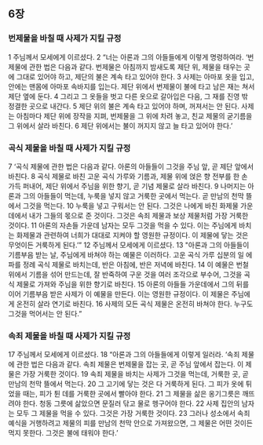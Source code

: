 ## 6장
### 번제물을 바칠 때 사제가 지킬 규정
1 주님께서 모세에게 이르셨다.
2 “너는 아론과 그의 아들들에게 이렇게 명령하여라. ‘번제물에 관한 법은 다음과 같다. 번제물은 아침까지 밤새도록 제단 위, 제물을 태우는 곳에 그대로 있어야 하고, 제단의 불은 계속 타고 있어야 한다.
3 사제는 아마포 옷을 입고, 안에는 맨몸에 아마포 속바지를 입는다. 제단 위에서 번제물이 불에 타고 남은 재는 쳐서 제단 옆에 둔다.
4 그리고 그 옷들을 벗고 다른 옷으로 갈아입은 다음, 그 재를 진영 밖 정결한 곳으로 내간다.
5 제단 위의 불은 계속 타고 있어야 하며, 꺼져서는 안 된다. 사제는 아침마다 제단 위에 장작을 지펴, 번제물을 그 위에 차려 놓고, 친교 제물의 굳기름을 그 위에서 살라 바친다.
6 제단 위에서는 불이 꺼지지 않고 늘 타고 있어야 한다.’
### 곡식 제물을 바칠 때 사제가 지킬 규정
7 ‘곡식 제물에 관한 법은 다음과 같다. 아론의 아들들이 그것을 주님 앞, 곧 제단 앞에서 바친다.
8 곡식 제물로 바친 고운 곡식 가루와 기름과, 제물 위에 얹은 향 전부를 한 손 가득 퍼내어, 제단 위에서 주님을 위한 향기, 곧 기념 제물로 살라 바친다.
9 나머지는 아론과 그의 아들들이 먹는데, 누룩을 넣지 않고 거룩한 곳에서 먹는다. 곧 만남의 천막 뜰에서 그것을 먹는다.
10 누룩을 넣고 구워서는 안 된다. 그것은 나에게 바친 화제물 가운데에서 내가 그들의 몫으로 준 것이다. 그것은 속죄 제물과 보상 제물처럼 가장 거룩한 것이다.
11 아론의 자손들 가운데 남자는 모두 그것을 먹을 수 있다. 이는 주님에게 바치는 화제물과 관련하여 너희가 대대로 지켜야 할 영원한 규정이다. 이 제물에 닿는 것은 무엇이든 거룩하게 된다.’”
12 주님께서 모세에게 이르셨다.
13 "아론과 그의 아들들이 기름부음 받는 날, 주님에게 바쳐야 하는 예물은 이러하다. 고운 곡식 가루 십분의 일 에파를 정례 곡식 제물로 바치는데, 반은 아침에, 반은 저녁에 바친다.
14 이 예물은 번철 위에서 기름을 섞어 만드는데, 잘 반죽하여 구운 것을 여러 조각으로 부수어, 그것을 곡식 제물로 가져와 주님을 위한 향기로 바친다.
15 아론의 아들들 가운데에서 그의 뒤를 이어 기름부음 받은 사제가 이 예물을 만든다. 이는 영원한 규정이다. 이 제물은 주님에게 온전히 살라 연기로 바친다.
16 사제의 모든 곡식 제물은 온전히 바쳐야 한다. 누구도 그것을 먹어서는 안 된다.”
### 속죄 제물을 바칠 때 사제가 지킬 규정
17 주님께서 모세에게 이르셨다.
18 “아론과 그의 아들들에게 이렇게 일러라. ‘속죄 제물에 관한 법은 다음과 같다. 속죄 제물은 번제물을 잡는 곳, 곧 주님 앞에서 잡는다. 이 제물은 가장 거룩한 것이다.
19 속죄 제물을 바치는 사제가 그것을 먹는데, 거룩한 곳, 곧 만남의 천막 뜰에서 먹는다.
20 그 고기에 닿는 것은 다 거룩하게 된다. 그 피가 옷에 튀었을 때는, 피가 튄 데를 거룩한 곳에서 빨아야 한다.
21 그 제물을 삶은 옹기그릇은 깨뜨려야 한다. 청동 그릇에 삶았으면 문질러 닦고 물로 헹구어야 한다.
22 사제 집안의 남자는 모두 그 제물을 먹을 수 있다. 그것은 가장 거룩한 것이다.
23 그러나 성소에서 속죄 예식을 거행하려고 제물의 피를 만남의 천막 안으로 가져왔으면, 그 제물은 어떤 것이든 먹지 못한다. 그것은 불에 태워야 한다.’
